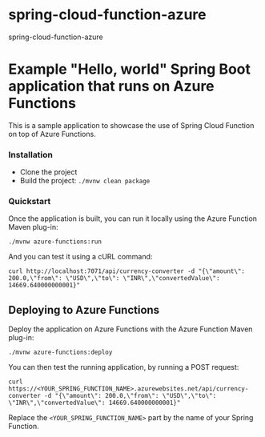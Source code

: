# spring-cloud-function-azure
spring-cloud-function-azure


# Example "Hello, world" Spring Boot application that runs on Azure Functions

This is a sample application to showcase the use of Spring Cloud Function on top of Azure Functions.

### Installation

- Clone the project
- Build the project: `./mvnw clean package`

### Quickstart

Once the application is built, you can run it locally using the Azure Function Maven plug-in:

`./mvnw azure-functions:run`

And you can test it using a cURL command:

`curl http://localhost:7071/api/currency-converter -d "{\"amount\": 200.0,\"from\": \"USD\",\"to\": \"INR\",\"convertedValue\": 14669.640000000001}"`

## Deploying to Azure Functions

Deploy the application on Azure Functions with the Azure Function Maven plug-in:

`./mvnw azure-functions:deploy`

You can then test the running application, by running a POST request:

```
curl https://<YOUR_SPRING_FUNCTION_NAME>.azurewebsites.net/api/currency-converter -d "{\"amount\": 200.0,\"from\": \"USD\",\"to\": \"INR\",\"convertedValue\": 14669.640000000001}"
```

Replace the `<YOUR_SPRING_FUNCTION_NAME>` part by the name of your Spring Function.
